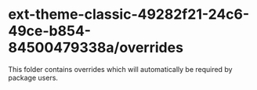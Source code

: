 # ext-theme-classic-49282f21-24c6-49ce-b854-84500479338a/overrides

This folder contains overrides which will automatically be required by package users.
